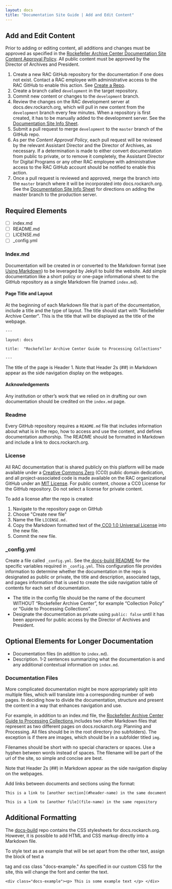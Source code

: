 ```yaml
---
layout: docs
title: "Documentation Site Guide | Add and Edit Content"
---
```


## Add and Edit Content

Prior to adding or editing content, all additions and changes must be approved as specified in the [Rockefeller Archive Center Documentation Site Content Approval Policy](https://docs.rockarch.org/docs-policy/). All public content must be approved by the Director of Archives and President.

1. Create a new RAC GitHub repository for the documentation if one does not exist. Contact a RAC employee with administrative access to the RAC GitHub to enable this action. See [Create a Repo](/docs-guide/using-github#create-a-repo).
2. Create a branch called `development` in the target repository.
3. Commit new content or changes to the `development` branch.
4. Review the changes on the RAC development server at docs.dev.rockarch.org, which will pull in new content from the `development` branch every few minutes. When a repository is first created, it has to be manually added to the development server. See the [Documentation Site Info Sheet](http://docs.rockarch.org/systems-info-sheets/documentation-site-info-sheet).
5. Submit a pull request to merge `development` to the `master` branch of the GitHub repo.
6. As per the *Content Approval Policy*, each pull request will be reviewed by the relevant Assistant Director and the Director of Archives, as necessary. If a determination is made to either convert documentation from public to private, or to remove it completely, the Assistant Director for Digital Programs or any other RAC employee with administrative access to the RAC GitHub account should be notified to enable this action.
7. Once a pull request is reviewed and approved, merge the branch into the `master` branch where it will be incorporated into docs.rockarch.org. See the [Documentation Site Info Sheet](http://docs.rockarch.org/systems-info-sheets/documentation-site-info-sheet) for directions on adding the master branch to the production server.

## Required Elements

* [ ] index.md
* [ ] README.md
* [ ] LICENSE.md
* [ ] \_config.yml

### Index.md

Documentation will be created in or converted to the Markdown format (see [Using Markdown](/docs-guide/using-markdown)) to be leveraged by Jekyll to build the website. Add simple documentation like a short policy or one-page informational sheet to the GitHub repository as a single Markdown file (named `index.md`).

#### Page Title and Layout

At the beginning of each Markdown file that is part of the documentation, include a title and the type of layout. The title should start with "Rockefeller Archive Center". This is the title that will be displayed as the title of the webpage.


`---`

`layout: docs`

`title:  "Rockefeller Archive Center Guide to Processing Collections"`

`---`

The title of the page is Header 1. Note that Header 2s (##) in Markdown appear as the side navigation display on the webpages.

#### Acknowledgements

Any institution or other’s work that we relied on in drafting our own documentation should be credited on the `index.md` page.

### Readme

Every GitHub repository requires a `README.md` file that includes information about what is in the repo, how to access and use the content, and defines documentation authorship. The README should be formatted in Markdown and include a link to docs.rockarch.org.

### License

All RAC documentation that is shared publicly on this platform will be made available under a [Creative Commons Zero](https://creativecommons.org/publicdomain/zero/1.0/) (CC0) public domain dedication, and all project-associated code is made available on the RAC organizational GitHub under an [MIT License](https://opensource.org/licenses/MIT). For public content, choose a CC0 License for the GitHub repository. Do not select a license for private content.


To add a license after the repo is created:

1. Navigate to the repository page on GitHub
2. Choose "Create new file"
3. Name the file `LICENSE.md.`
4. Copy the Markdown formatted text of the[ CC0 1.0 Universal License](https://github.com/idleberg/Creative-Commons-Markdown/edit/master/4.0/zero.markdown) into the new file.
5. Commit the new file.

###  \_config.yml

Create a file called `_config.yml`. See the[ docs-build README](https://github.com/RockefellerArchiveCenter/docs-build/blob/master/README.md#repository-configuration) for the specific variables required in `_config.yml`. This configuration file provides information to determine whether the documentation in the repo is designated as public or private, the title and description, associated tags, and pages information that is used to create the side navigation table of contents for each set of documentation.

* The title in the config file should be the name of the document WITHOUT “Rockefeller Archive Center”, for example “Collection Policy” or “Guide to Processing Collections”.
* Designate the documentation as private using `public: false` until it has been approved for public access by the Director of Archives and President.

## Optional Elements for Longer Documentation

* Documentation files (in addition to `index.md`).
* Description. 1-2 sentences summarizing what the documentation is and any additional contextual information on `index.md`.

### Documentation Files

More complicated documentation might be more appropriately split into multiple files, which will translate into a corresponding number of web pages. In deciding how to divide the documentation, structure and present the content in a way that enhances navigation and use.

For example, in addition to an index.md file, the [Rockefeller Archive Center Guide to Processing Collections ](http://docs.rockarch.org/processing_manual/) includes two other Markdown files that represent as two different pages on docs.rockarch.org: Planning and Processing. All files should be in the root directory (no subfolders). The exception is if there are images, which should be in a subfolder titled `img`.

Filenames should be short with no special characters or spaces. Use a hyphen between words instead of spaces. The filename will be part of the url of the site, so simple and concise are best.

Note that Header 2s (##) in Markdown appear as the side navigation display on the webpages.

Add links between documents and sections using the format:

`This is a link to [another section](#header-name) in the same document`

`This is a link to [another file](file-name) in the same repository`

## Additional Formatting

The [docs-build](https://github.com/RockefellerArchiveCenter/docs-build) repo contains the CSS stylesheets for docs.rockarch.org. However, it is possible to add HTML and CSS markup directly into a Markdown file.

To style text as an example that will be set apart from the other text, assign the block of text a <div> tag and css class "docs-example." As specified in our custom CSS for the site, this will change the font and center the text.

`<div class="docs-example"><p> This is some example text </p> </div>`
